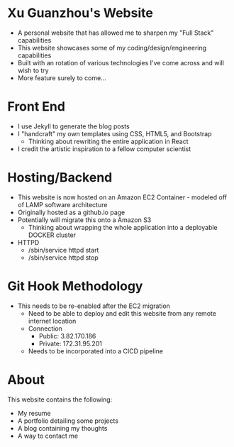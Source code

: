 # Xu Guanzhou's Website
* A personal website that has allowed me to sharpen my "Full Stack" capabilities
* This website showcases some of my coding/design/engineering capabilities
* Built with an rotation of various technologies I've come across and will wish to try
* More feature surely to come...

# Front End
* I use Jekyll to generate the blog posts
* I "handcraft" my own templates using CSS, HTML5, and Bootstrap
  * Thinking about rewriting the entire application in React
* I credit the artistic inspiration to a fellow computer scientist

# Hosting/Backend
* This website is now hosted on an Amazon EC2 Container - modeled off of LAMP software architecture
* Originally hosted as a github.io page
* Potentially will migrate this onto a Amazon S3
  * Thinking about wrapping the whole application into a deployable DOCKER cluster
* HTTPD
  * /sbin/service httpd start
  * /sbin/service httpd stop

# Git Hook Methodology
* This needs to be re-enabled after the EC2 migration
  * Need to be able to deploy and edit this website from any remote internet location
  * Connection
    * Public: 3.82.170.186
	* Private: 172.31.95.201
  * Needs to be incorporated into a CICD pipeline

# About
This website contains the following:
* My resume
* A portfolio detailing some projects
* A blog containing my thoughts
* A way to contact me
